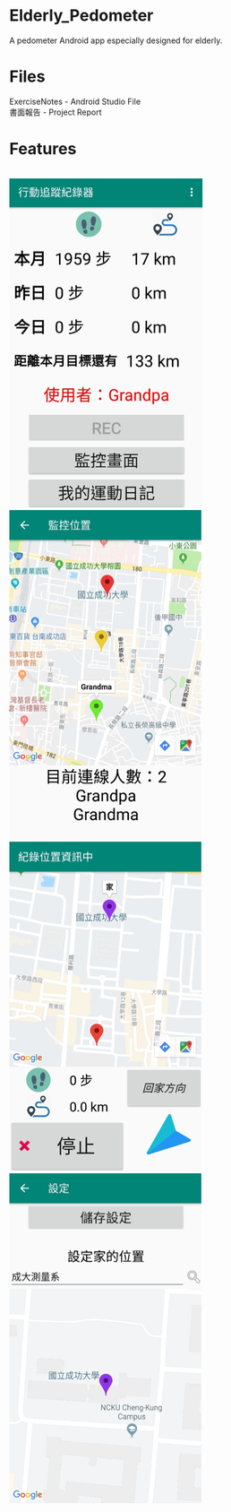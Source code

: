 # Elderly_Pedometer
A pedometer Android app especially designed for elderly.
<h1>Files</h1>
ExerciseNotes - Android Studio File</br>
書面報告 - Project Report</br>
<h1>Features</h1>
<br>
	<img src="main.png" />
	<img src="monitor.png" />
	<img src="record.png" />
	<img src="setting.png" />
</br>







